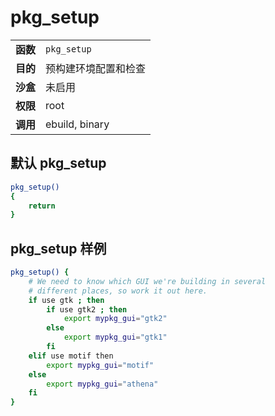 # pkg_setup

|          |                      |
| :------- | :------------------- |
| **函数** | `pkg_setup`          |
| **目的** | 预构建环境配置和检查 |
| **沙盒** | 未启用               |
| **权限** | root                 |
| **调用** | ebuild, binary       |

## 默认 pkg_setup

```bash
pkg_setup()
{
	return
}
```

## pkg_setup 样例

```bash
pkg_setup() {
	# We need to know which GUI we're building in several
	# different places, so work it out here.
	if use gtk ; then
		if use gtk2 ; then
			export mypkg_gui="gtk2"
		else
			export mypkg_gui="gtk1"
		fi
	elif use motif then
		export mypkg_gui="motif"
	else
		export mypkg_gui="athena"
	fi
}
```
